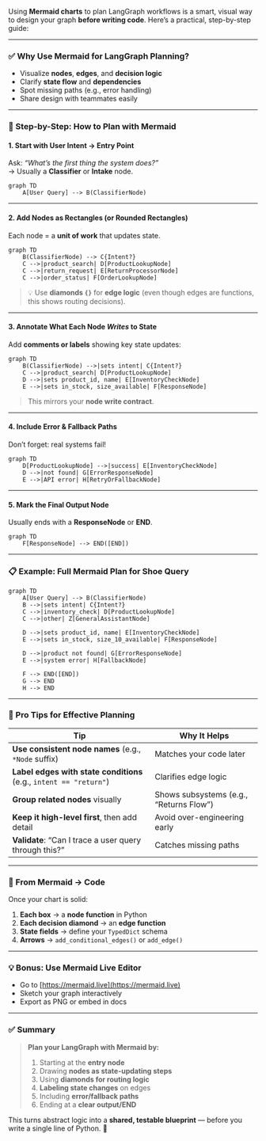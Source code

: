 Using **Mermaid charts** to plan LangGraph workflows is a smart, visual way to design your graph **before writing code**. Here’s a practical, step-by-step guide:

---

### ✅ **Why Use Mermaid for LangGraph Planning?**
- Visualize **nodes**, **edges**, and **decision logic**
- Clarify **state flow** and **dependencies**
- Spot missing paths (e.g., error handling)
- Share design with teammates easily

---

### 🧭 Step-by-Step: How to Plan with Mermaid

#### **1. Start with User Intent → Entry Point**
Ask: *“What’s the first thing the system does?”*  
→ Usually a **Classifier** or **Intake** node.

```mermaid
graph TD
    A[User Query] --> B(ClassifierNode)
```

---

#### **2. Add Nodes as Rectangles (or Rounded Rectangles)**
Each node = a **unit of work** that updates state.

```mermaid
graph TD
    B(ClassifierNode) --> C{Intent?}
    C -->|product_search| D[ProductLookupNode]
    C -->|return_request| E[ReturnProcessorNode]
    C -->|order_status| F[OrderLookupNode]
```

> 💡 Use **diamonds `{}`** for **edge logic** (even though edges are functions, this shows routing decisions).

---

#### **3. Annotate What Each Node *Writes* to State**
Add **comments or labels** showing key state updates:

```mermaid
graph TD
    B(ClassifierNode) -->|sets intent| C{Intent?}
    C -->|product_search| D[ProductLookupNode]
    D -->|sets product_id, name| E[InventoryCheckNode]
    E -->|sets in_stock, size_available| F[ResponseNode]
```

> This mirrors your **node write contract**.

---

#### **4. Include Error & Fallback Paths**
Don’t forget: real systems fail!

```mermaid
graph TD
    D[ProductLookupNode] -->|success| E[InventoryCheckNode]
    D -->|not found| G[ErrorResponseNode]
    E -->|API error| H[RetryOrFallbackNode]
```

---

#### **5. Mark the Final Output Node**
Usually ends with a **ResponseNode** or **END**.

```mermaid
graph TD
    F[ResponseNode] --> END([END])
```

---

### 📋 Example: Full Mermaid Plan for Shoe Query

```mermaid
graph TD
    A[User Query] --> B(ClassifierNode)
    B -->|sets intent| C{Intent?}
    C -->|inventory_check| D[ProductLookupNode]
    C -->|other| Z[GeneralAssistantNode]
    
    D -->|sets product_id, name| E[InventoryCheckNode]
    E -->|sets in_stock, size_10_available| F[ResponseNode]
    
    D -->|product not found| G[ErrorResponseNode]
    E -->|system error| H[FallbackNode]
    
    F --> END([END])
    G --> END
    H --> END
```

---

### 🔧 Pro Tips for Effective Planning

| Tip | Why It Helps |
|-----|--------------|
| **Use consistent node names** (e.g., `*Node` suffix) | Matches your code later |
| **Label edges with state conditions** (e.g., `intent == "return"`) | Clarifies edge logic |
| **Group related nodes** visually | Shows subsystems (e.g., “Returns Flow”) |
| **Keep it high-level first**, then add detail | Avoid over-engineering early |
| **Validate**: “Can I trace a user query through this?” | Catches missing paths |

---

### 🔄 From Mermaid → Code

Once your chart is solid:
1. **Each box** → a **node function** in Python
2. **Each decision diamond** → an **edge function**
3. **State fields** → define your `TypedDict` schema
4. **Arrows** → `add_conditional_edges()` or `add_edge()`

---

### 💡 Bonus: Use Mermaid Live Editor
- Go to [https://mermaid.live](https://mermaid.live)
- Sketch your graph interactively
- Export as PNG or embed in docs

---

### ✅ Summary

> **Plan your LangGraph with Mermaid by:**
> 1. Starting at the **entry node**
> 2. Drawing **nodes as state-updating steps**
> 3. Using **diamonds for routing logic**
> 4. **Labeling state changes** on edges
> 5. Including **error/fallback paths**
> 6. Ending at a **clear output/END**

This turns abstract logic into a **shared, testable blueprint** — before you write a single line of Python. 🚀